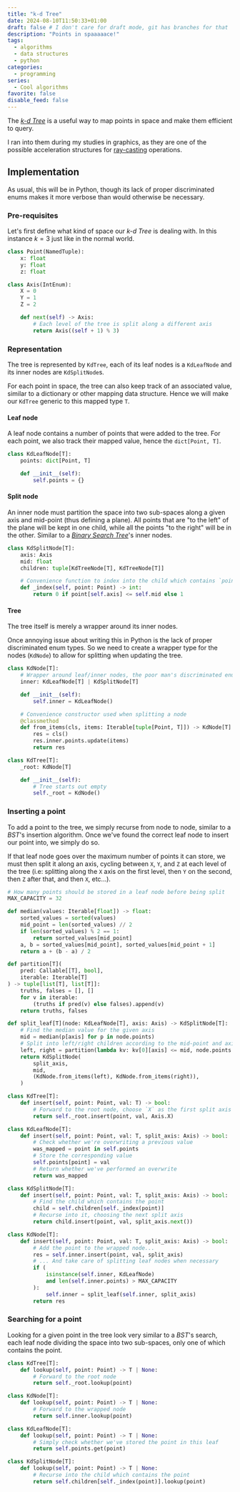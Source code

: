 ```yaml
---
title: "k-d Tree"
date: 2024-08-10T11:50:33+01:00
draft: false # I don't care for draft mode, git has branches for that
description: "Points in spaaaaace!"
tags:
  - algorithms
  - data structures
  - python
categories:
  - programming
series:
  - Cool algorithms
favorite: false
disable_feed: false
---
```


The [_k-d Tree_][wiki] is a useful way to map points in space and make them
efficient to query.

I ran into them during my studies in graphics, as they are one of the
possible acceleration structures for [ray-casting] operations.

[wiki]: https://en.wikipedia.org/wiki/K-d_tree
[ray-casting]: https://en.wikipedia.org/wiki/Ray_casting

<!--more-->

## Implementation

As usual, this will be in Python, though its lack of proper discriminated enums
makes it more verbose than would otherwise be necessary.

### Pre-requisites

Let's first define what kind of space our _k-d Tree_ is dealing with. In this
instance $k = 3$ just like in the normal world.

```python
class Point(NamedTuple):
    x: float
    y: float
    z: float

class Axis(IntEnum):
    X = 0
    Y = 1
    Z = 2

    def next(self) -> Axis:
        # Each level of the tree is split along a different axis
        return Axis((self + 1) % 3)
```

### Representation

The tree is represented by `KdTree`, each of its leaf nodes is a `KdLeafNode`
and its inner nodes are `KdSplitNode`s.

For each point in space, the tree can also keep track of an associated value,
similar to a dictionary or other mapping data structure. Hence we will make our
`KdTree` generic to this mapped type `T`.

#### Leaf node

A leaf node contains a number of points that were added to the tree. For each
point, we also track their mapped value, hence the `dict[Point, T]`.

```python
class KdLeafNode[T]:
    points: dict[Point, T]

    def __init__(self):
        self.points = {}
```

#### Split node

An inner node must partition the space into two sub-spaces along a given axis
and mid-point (thus defining a plane). All points that are "to the left" of the
plane will be kept in one child, while all the points "to the right" will be in
the other. Similar to a [_Binary Search Tree_][bst]'s inner nodes.

[bst]: https://en.wikipedia.org/wiki/Binary_search_tree

```python
class KdSplitNode[T]:
    axis: Axis
    mid: float
    children: tuple[KdTreeNode[T], KdTreeNode[T]]

    # Convenience function to index into the child which contains `point`
    def _index(self, point: Point) -> int:
        return 0 if point[self.axis] <= self.mid else 1
```

#### Tree

The tree itself is merely a wrapper around its inner nodes.

Once annoying issue about writing this in Python is the lack of proper
discriminated enum types. So we need to create a wrapper type for the nodes
(`KdNode`) to allow for splitting when updating the tree.

```python
class KdNode[T]:
    # Wrapper around leaf/inner nodes, the poor man's discriminated enum
    inner: KdLeafNode[T] | KdSplitNode[T]

    def __init__(self):
        self.inner = KdLeafNode()

    # Convenience constructor used when splitting a node
    @classmethod
    def from_items(cls, items: Iterable[tuple[Point, T]]) -> KdNode[T]:
        res = cls()
        res.inner.points.update(items)
        return res

class KdTree[T]:
    _root: KdNode[T]

    def __init__(self):
        # Tree starts out empty
        self._root = KdNode()
```

### Inserting a point

To add a point to the tree, we simply recurse from node to node, similar to a
_BST_'s insertion algorithm. Once we've found the correct leaf node to insert
our point into, we simply do so.

If that leaf node goes over the maximum number of points it can store, we must
then split it along an axis, cycling between `X`, `Y`, and `Z` at each level of
the tree (i.e: splitting along the `X` axis on the first level, then `Y` on the
second, then `Z` after that, and then `X`, etc...).

```python
# How many points should be stored in a leaf node before being split
MAX_CAPACITY = 32

def median(values: Iterable[float]) -> float:
    sorted_values = sorted(values)
    mid_point = len(sorted_values) // 2
    if len(sorted_values) % 2 == 1:
        return sorted_values[mid_point]
    a, b = sorted_values[mid_point], sorted_values[mid_point + 1]
    return a + (b - a) / 2

def partition[T](
    pred: Callable[[T], bool],
    iterable: Iterable[T]
) -> tuple[list[T], list[T]]:
    truths, falses = [], []
    for v in iterable:
        (truths if pred(v) else falses).append(v)
    return truths, falses

def split_leaf[T](node: KdLeafNode[T], axis: Axis) -> KdSplitNode[T]:
    # Find the median value for the given axis
    mid = median(p[axis] for p in node.points)
    # Split into left/right children according to the mid-point and axis
    left, right = partition(lambda kv: kv[0][axis] <= mid, node.points.items())
    return KdSplitNode(
        split_axis,
        mid,
        (KdNode.from_items(left), KdNode.from_items(right)),
    )

class KdTree[T]:
    def insert(self, point: Point, val: T) -> bool:
        # Forward to the root node, choose `X` as the first split axis
        return self._root.insert(point, val, Axis.X)

class KdLeafNode[T]:
    def insert(self, point: Point, val: T, split_axis: Axis) -> bool:
        # Check whether we're overwriting a previous value
        was_mapped = point in self.points
        # Store the corresponding value
        self.points[point] = val
        # Return whether we've performed an overwrite
        return was_mapped

class KdSplitNode[T]:
    def insert(self, point: Point, val: T, split_axis: Axis) -> bool:
        # Find the child which contains the point
        child = self.children[self._index(point)]
        # Recurse into it, choosing the next split axis
        return child.insert(point, val, split_axis.next())

class KdNode[T]:
    def insert(self, point: Point, val: T, split_axis: Axis) -> bool:
        # Add the point to the wrapped node...
        res = self.inner.insert(point, val, split_axis)
        # ... And take care of splitting leaf nodes when necessary
        if (
            isinstance(self.inner, KdLeafNode)
            and len(self.inner.points) > MAX_CAPACITY
        ):
            self.inner = split_leaf(self.inner, split_axis)
        return res
```

### Searching for a point

Looking for a given point in the tree look very similar to a _BST_'s search,
each leaf node dividing the space into two sub-spaces, only one of which
contains the point.

```python
class KdTree[T]:
    def lookup(self, point: Point) -> T | None:
        # Forward to the root node
        return self._root.lookup(point)

class KdNode[T]:
    def lookup(self, point: Point) -> T | None:
        # Forward to the wrapped node
        return self.inner.lookup(point)

class KdLeafNode[T]:
    def lookup(self, point: Point) -> T | None:
        # Simply check whether we've stored the point in this leaf
        return self.points.get(point)

class KdSplitNode[T]:
    def lookup(self, point: Point) -> T | None:
        # Recurse into the child which contains the point
        return self.children[self._index(point)].lookup(point)
```
